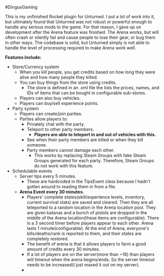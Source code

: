 #DingusGaming

This is my unfinished Rocket plugin for Unturned. I put a lot of work into it, but ultimately found that Unturned was not robust or powerful enough to handle any serious mods to the game. For that reason, I gave up on development after the Arena feature was finished. The Arena works, but will often crash or silently fail and cause people to lose their gear, or bug them in other ways. The codebase is solid, but Unturned simply is not able to handle the level of processing required to make Arena work well.

**Features include:**
* Store/Currency system
  * When you kill people, you get credits based on how long they were alive and how many people they killed.
  * You can buy things from the store using credits.
    * The store is defined in an .xml file the lists the prices, names, and IDs of items that can be bought in configurable sub-stores.
  * Players can also buy vehicles.
  * Players can buy/sell experience points.
* Party system
  * Players can create/join parties.
  * Parties allow players to:
    * Privately chat with the party.
    * Teleport to other party members.
      * **Players are able to teleport in and out of vehicles with this.**
    * See when their party members are killed or when they kill someone.
    * Party members cannot damage each other.
      * This works by replacing Steam Groups with fake Steam Groups generated for each party. Therefore, Steam Groups do not work with this feature.
* Schedulable events
  * Server tips every 5 minutes.
    * These are hardcoded in the TipsEvent class because I hadn't gotten around to reading them in from a file.
  * **Arena Event every 30 minutes.**
    * Players' complete states(skill/experience levels, inventory, current survival stats) are saved and cleared. Then they are all teleported to a random location in the Arena location pool. They are given katanas and a bunch of pistols are dropped in the middle of the Arena location(these items are configurable). There is a 3 second timer before players appear to each other. Arena lasts 1 minute(configurable). At the end of Arena, everyone's kills/deaths/rank is reported to them, and their states are completely restored.
    * The benefit of arena is that it allows players to farm a good amount of credits every 30 minutes.
    * If a lot of players are on the server(more than ~16) than players will timeout when the arena begins/ends. So the server timeout needs to be increased(I just maxed it out on my server).
    * 
